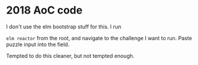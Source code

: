 # 2018 AoC code

I don't use the elm bootstrap stuff for this. I run

`elm reactor` from the root, and navigate to the challenge I want to run. Paste puzzle input into the field.

Tempted to do this cleaner, but not tempted enough.
